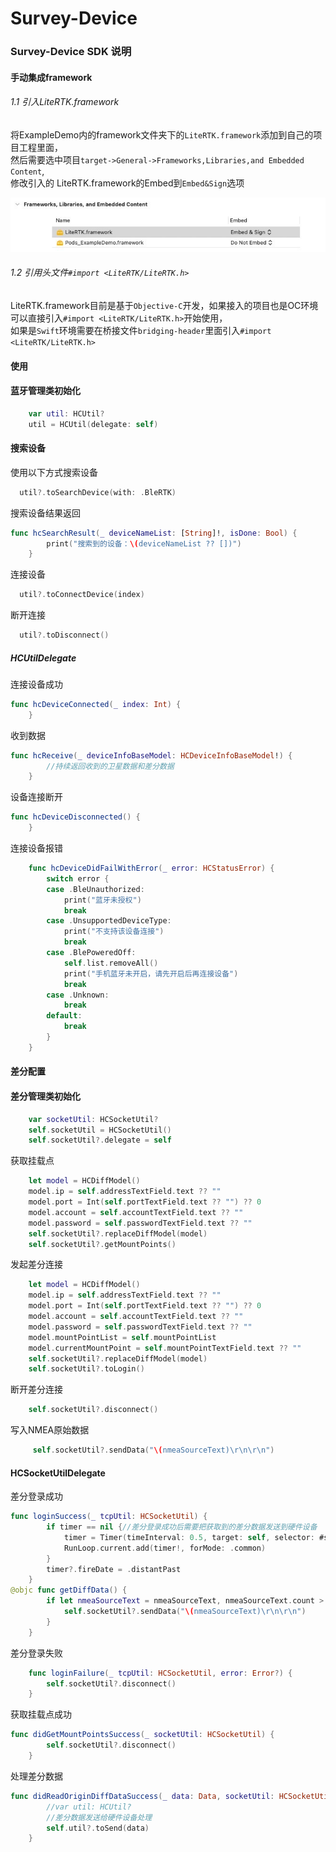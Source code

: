 # Survey-Device


### Survey-Device SDK 说明


#### 手动集成framework
###### 1.1 引入LiteRTK.framework
  将ExampleDemo内的framework文件夹下的`LiteRTK.framework`添加到自己的项目工程里面，<br>然后需要选中项目`target->General->Frameworks,Libraries,and Embedded Content`,<br>修改引入的
  LiteRTK.framework的Embed到`Embed&Sign`选项<br>
  
  ![](https://github.com/WoncanWct/ImageCache/blob/main/frameworkEmbed.jpg)
###### 1.2 引用头文件`#import <LiteRTK/LiteRTK.h>`
LiteRTK.framework目前是基于`Objective-C`开发，如果接入的项目也是OC环境可以直接引入`#import <LiteRTK/LiteRTK.h>`开始使用，<br>如果是`Swift`环境需要在桥接文件`bridging-header`里面引入`#import <LiteRTK/LiteRTK.h>`


#### 使用
#### 蓝牙管理类初始化
```Swift
    var util: HCUtil?
    util = HCUtil(delegate: self)
```
#### 搜索设备
使用以下方式搜索设备
```Swift
  util?.toSearchDevice(with: .BleRTK)
```
搜索设备结果返回
```Swift
func hcSearchResult(_ deviceNameList: [String]!, isDone: Bool) {
        print("搜索到的设备：\(deviceNameList ?? [])")
    }
```
连接设备
```Swift
  util?.toConnectDevice(index)
```
断开连接
```Swift
  util?.toDisconnect()
```
##### HCUtilDelegate
连接设备成功
```Swift
func hcDeviceConnected(_ index: Int) {
    }
```
收到数据
```Swift
func hcReceive(_ deviceInfoBaseModel: HCDeviceInfoBaseModel!) {
        //持续返回收到的卫星数据和差分数据
    }
```
设备连接断开
```Swift
func hcDeviceDisconnected() {  
    }
```
连接设备报错
```Swift
    func hcDeviceDidFailWithError(_ error: HCStatusError) {
        switch error {
        case .BleUnauthorized:
            print("蓝牙未授权")
            break
        case .UnsupportedDeviceType:
            print("不支持该设备连接")
            break
        case .BlePoweredOff:
            self.list.removeAll()
            print("手机蓝牙未开启，请先开启后再连接设备")
            break
        case .Unknown:
            break
        default:
            break
        }
    }
```
#### 差分配置
#### 差分管理类初始化
```Swift
    var socketUtil: HCSocketUtil?
    self.socketUtil = HCSocketUtil()
    self.socketUtil?.delegate = self
```
获取挂载点
```Swift
    let model = HCDiffModel()
    model.ip = self.addressTextField.text ?? ""
    model.port = Int(self.portTextField.text ?? "") ?? 0
    model.account = self.accountTextField.text ?? ""
    model.password = self.passwordTextField.text ?? ""
    self.socketUtil?.replaceDiffModel(model)
    self.socketUtil?.getMountPoints()
```
发起差分连接
```Swift
    let model = HCDiffModel()
    model.ip = self.addressTextField.text ?? ""
    model.port = Int(self.portTextField.text ?? "") ?? 0
    model.account = self.accountTextField.text ?? ""
    model.password = self.passwordTextField.text ?? ""
    model.mountPointList = self.mountPointList
    model.currentMountPoint = self.mountPointTextField.text ?? ""
    self.socketUtil?.replaceDiffModel(model)
    self.socketUtil?.toLogin()
```
断开差分连接
```Swift
    self.socketUtil?.disconnect()
```
写入NMEA原始数据
```Swift
     self.socketUtil?.sendData("\(nmeaSourceText)\r\n\r\n")
```
#### HCSocketUtilDelegate
差分登录成功
```Swift
func loginSuccess(_ tcpUtil: HCSocketUtil) {
        if timer == nil {//差分登录成功后需要把获取到的差分数据发送到硬件设备
            timer = Timer(timeInterval: 0.5, target: self, selector: #selector(getDiffData), userInfo: nil, repeats: true)
            RunLoop.current.add(timer!, forMode: .common)
        }
        timer?.fireDate = .distantPast
    }
@objc func getDiffData() {
        if let nmeaSourceText = nmeaSourceText, nmeaSourceText.count > 0 {
            self.socketUtil?.sendData("\(nmeaSourceText)\r\n\r\n")
        }
    }
```
差分登录失败
```Swift
    func loginFailure(_ tcpUtil: HCSocketUtil, error: Error?) {
        self.socketUtil?.disconnect()
    }
```
获取挂载点成功
```Swift
func didGetMountPointsSuccess(_ socketUtil: HCSocketUtil) {
        self.socketUtil?.disconnect()
    }
```
处理差分数据
```Swift
func didReadOriginDiffDataSuccess(_ data: Data, socketUtil: HCSocketUtil) {
        //var util: HCUtil?
        //差分数据发送给硬件设备处理
        self.util?.toSend(data)
    }
```
